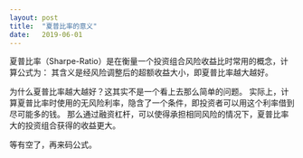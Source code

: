 ```yaml
---
layout: post
title:  "夏普比率的意义"
date:   2019-06-01
---
```


夏普比率（Sharpe-Ratio）是在衡量一个投资组合风险收益比时常用的概念，计算公式为：
其含义是经风险调整后的超额收益大小，即夏普比率越大越好。

为什么夏普比率越大越好？这其实不是一个看上去那么简单的问题。
实际上，计算夏普比率时使用的无风险利率，隐含了一个条件，即投资者可以用这个利率借到尽可能多的钱。
那么通过融资杠杆，可以使得承担相同风险的情况下，夏普比率大的投资组合获得的收益更大。

等有空了，再来码公式。


